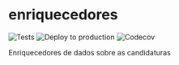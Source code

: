 # enriquecedores

![Tests](https://github.com/candidatos-info/enriquecedores/workflows/Tests/badge.svg) ![Deploy to production](https://github.com/candidatos-info/enriquecedores/workflows/Deploy%20to%20production/badge.svg) ![Codecov](https://codecov.io/gh/candidatos-info/enriquecedores/branch/master/graph/badge.svg)

Enriquecedores de dados sobre as candidaturas 
